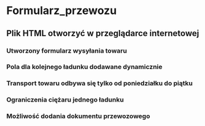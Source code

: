# Formularz_przewozu

## Plik HTML otworzyć w przeglądarce internetowej

### Utworzony formularz wysyłania towaru
### Pola dla kolejnego ładunku dodawane dynamicznie
### Transport towaru odbywa się tylko od poniedziałku do piątku
### Ograniczenia ciężaru jednego ładunku   
### Możliwość dodania dokumentu przewozowego
